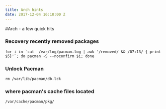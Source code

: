 ```yaml
---
title: Arch hints
date: 2017-12-04 16:10:00 Z
---
```


#Arch - a few quick hits

### Recovery recently removed packages

```
for i in `cat  /var/log/pacman.log | awk '/removed/ && /07:13/ { print $5}'`; do pacman -S --noconfirm $i; done

```

### Unlock Pacman 
```
rm /var/lib/pacman/db.lck
```

### where pacman's cache files located

```
/var/cache/pacman/pkg/
```